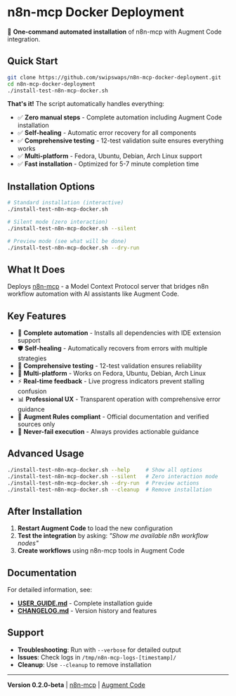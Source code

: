 # n8n-mcp Docker Deployment

🚀 **One-command automated installation** of n8n-mcp with Augment Code integration.

## Quick Start

```bash
git clone https://github.com/swipswaps/n8n-mcp-docker-deployment.git
cd n8n-mcp-docker-deployment
./install-test-n8n-mcp-docker.sh
```

**That's it!** The script automatically handles everything:
- ✅ **Zero manual steps** - Complete automation including Augment Code installation
- ✅ **Self-healing** - Automatic error recovery for all components
- ✅ **Comprehensive testing** - 12-test validation suite ensures everything works
- ✅ **Multi-platform** - Fedora, Ubuntu, Debian, Arch Linux support
- ✅ **Fast installation** - Optimized for 5-7 minute completion time

## Installation Options

```bash
# Standard installation (interactive)
./install-test-n8n-mcp-docker.sh

# Silent mode (zero interaction)
./install-test-n8n-mcp-docker.sh --silent

# Preview mode (see what will be done)
./install-test-n8n-mcp-docker.sh --dry-run
```

## What It Does

Deploys [n8n-mcp](https://github.com/czlonkowski/n8n-mcp) - a Model Context Protocol server that bridges n8n workflow automation with AI assistants like Augment Code.

## Key Features

- 🚀 **Complete automation** - Installs all dependencies with IDE extension support
- 🛡️ **Self-healing** - Automatically recovers from errors with multiple strategies
- 🧪 **Comprehensive testing** - 12-test validation ensures reliability
- 🔧 **Multi-platform** - Works on Fedora, Ubuntu, Debian, Arch Linux
- ⚡ **Real-time feedback** - Live progress indicators prevent stalling confusion
- 📊 **Professional UX** - Transparent operation with comprehensive error guidance
- 🎯 **Augment Rules compliant** - Official documentation and verified sources only
- 🔄 **Never-fail execution** - Always provides actionable guidance

## Advanced Usage

```bash
./install-test-n8n-mcp-docker.sh --help     # Show all options
./install-test-n8n-mcp-docker.sh --silent   # Zero interaction mode
./install-test-n8n-mcp-docker.sh --dry-run  # Preview actions
./install-test-n8n-mcp-docker.sh --cleanup  # Remove installation
```

## After Installation

1. **Restart Augment Code** to load the new configuration
2. **Test the integration** by asking: *"Show me available n8n workflow nodes"*
3. **Create workflows** using n8n-mcp tools in Augment Code

## Documentation

For detailed information, see:
- **[USER_GUIDE.md](USER_GUIDE.md)** - Complete installation guide
- **[CHANGELOG.md](CHANGELOG.md)** - Version history and features

## Support

- **Troubleshooting**: Run with `--verbose` for detailed output
- **Issues**: Check logs in `/tmp/n8n-mcp-logs-[timestamp]/`
- **Cleanup**: Use `--cleanup` to remove installation

---

**Version 0.2.0-beta** | [n8n-mcp](https://github.com/czlonkowski/n8n-mcp) | [Augment Code](https://augmentcode.com)
